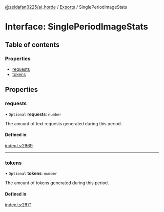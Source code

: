 [@zeldafan0225/ai_horde](../README.md) / [Exports](../modules.md) / SinglePeriodImageStats

# Interface: SinglePeriodImageStats

## Table of contents

### Properties

- [requests](SinglePeriodImageStats.md#requests)
- [tokens](SinglePeriodImageStats.md#tokens)

## Properties

### requests

• `Optional` **requests**: `number`

The amount of text requests generated during this period.

#### Defined in

[index.ts:2869](https://github.com/ZeldaFan0225/ai_horde/blob/9b3ae88/index.ts#L2869)

___

### tokens

• `Optional` **tokens**: `number`

The amount of tokens generated during this period.

#### Defined in

[index.ts:2871](https://github.com/ZeldaFan0225/ai_horde/blob/9b3ae88/index.ts#L2871)
